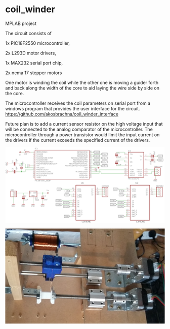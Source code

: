 # coil_winder

MPLAB project

The circuit consists of 

1x PIC18F2550 microcontroller, 

2x L293D motor drivers, 

1x MAX232 serial port chip, 

2x nema 17 stepper motors

One motor is winding the coil while the other one is moving a guider forth and back along the width of the core
to aid laying the wire side by side on the core.

The microcontroller receives the coil parameters on serial port from a windows program 
that provides the user interface for the circuit. https://github.com/akosbrachna/coil_winder_interface

Future plan is to add a current sensor resistor on the high voltage input that will be connected to the analog comparator 
of the microcontroller. The microcontroller through a power transistor would limit the input current on the drivers
if the current exceeds the specified current of the drivers.

![Alt text](eagleCAD/circuit_schematic.png?raw=true "Circuit schematic")

![Alt text](machine.jpg?raw=true "Machine")